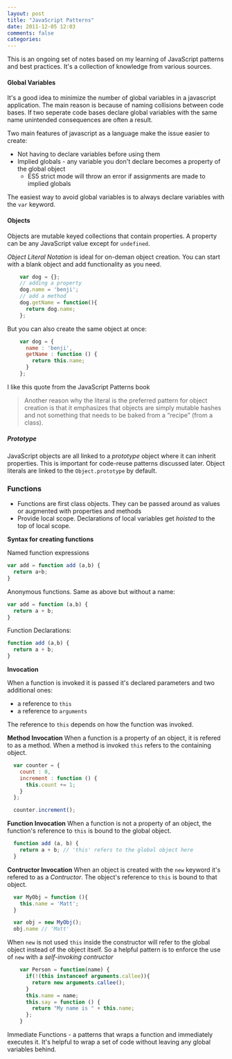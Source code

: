 ```yaml
---
layout: post
title: "JavaScript Patterns"
date: 2011-12-05 12:03
comments: false
categories: 
---
```


This is an ongoing set of notes based on my learning of JavaScript
patterns and best practices. It's a collection of knowledge from various
sources. 

#### Global Variables
It's a good idea to minimize the number of global variables in a
javascript application. The main reason is because of naming collisions
between code bases. If two seperate code bases declare global variables
with the same name unintended consequences are often a result.  

Two main features of javascript as a language
make the issue easier to create:  

- Not having to declare variables before using them  
- Implied globals - any variable you don't declare becomes a property
   of the global object  
    - ES5 strict mode will throw an error if assignments are made to implied globals  

The easiest way to avoid global variables is to always declare variables
with the `var` keyword. 

#### Objects 
Objects are mutable keyed collections that contain properties. A
property can be any JavaScript value except for `undefined`.

_Object Literal Notation_ is ideal for on-deman object creation. You can
start with a blank object and add functionality as you need.  
``` javascript
    var dog = {};
    // adding a property 
    dog.name = 'benji';
    // add a method
    dog.getName = function(){ 
      return dog.name;
    };
```
But you can also create the same object at once:  
``` javascript
    var dog = {
      name : 'benji',
      getName : function () {
        return this.name;
      }
    };
```
I like this quote from the JavaScript Patterns book
>Another reason why the literal is the preferred pattern for object creation is that it emphasizes that objects are simply mutable hashes and not something that needs to be baked from a “recipe” (from a class).

##### Prototype
JavaScript objects are all linked to a _prototype_ object where it can
inherit properties. This is important for code-reuse patterns discussed
later. Object literals are linked to the `Object.prototype` by default. 

### Functions
* Functions are first class objects. They can be passed around as values
  or augmented with properties and methods
* Provide local scope. Declarations of local variables get _hoisted_ to
  the top of local scope.  

__Syntax for creating functions__  


Named function expressions

``` javascript
var add = function add (a,b) { 
  return a+b;
}
```
Anonymous functions. Same as above but without a name:
``` javascript
var add = function (a,b) { 
  return a + b;
}
```
Function Declarations:
``` javascript
function add (a,b) { 
  return a + b;
}
```
__Invocation__

When a function is invoked it is passed it's declared parameters and two
additional ones:  

* a reference to `this`
* a reference to `arguments`

The reference to `this` depends on how the function was invoked.  


__Method Invocation__
When a function is a property of an object, it is refered to as a
method. When a method is invoked `this` refers to the containing object. 

```javascript
  var counter = {
    count : 0, 
    increment : function () {
      this.count += 1;
    }
  };

  counter.increment();
```

__Function Invocation__
When a function is not a property of an object, the function's reference
to `this` is bound to the global object. 

```javascript
  function add (a, b) { 
    return a + b; // 'this' refers to the global object here
  }
```
__Contructor Invocation__
When an object is created with the `new` keyword it's refered to as a
_Contructor_. The object's reference to `this` is bound to that object. 

```javascript
  var MyObj = function (){
    this.name = 'Matt';
  }

  var obj = new MyObj();
  obj.name // 'Matt'
```

When `new` is not used `this` inside the constructor will refer to the global object instead of the object itself. So a helpful pattern is to enforce the use of `new` with a _self-invoking contructor_  

``` javascript
    var Person = function(name) { 
      if(!(this instanceof arguments.callee)){
        return new arguments.callee();
      }
      this.name = name;
      this.say = function () {
        return "My name is " + this.name;
      };
    }
```
Immediate Functions - a patterns that wraps a function and immediately
executes it. It's helpful to wrap a set of code without leaving any
global variables behind. 


